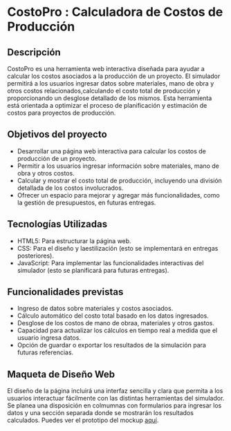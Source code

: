 # CostoPro : Calculadora de Costos de Producción

## Descripción
CostoPro es una herramienta web interactiva diseñada para ayudar a calcular los costos asociados a la producción de un proyecto. 
El simulador permitirá a los usuarios ingresar datos sobre materiales, mano de obra y otros costos relacionados,calculando el costo total de producción y proporcionando un desglose detallado de los mismos.
Esta herramienta está orientada a optimizar el proceso de planificación y estimación de costos para proyectos de producción. 

## Objetivos del proyecto 
- Desarrollar una página web interactiva para calcular los costos de producción de un proyecto.
- Permitir a los usuarios ingresar información sobre materiales, mano de obra y otros costos.
- Calcular y mostrar el costo total de producción, incluyendo una división detallada de los costos involucrados.
- Ofrecer un espacio para mejorar y agregar más funcionalidades, como la gestión de presupuestos, en futuras entregas.

## Tecnologías Utilizadas
- HTML5: Para estructurar la página web.
- CSS: Para el diseño y laestilización (esto se implementará en entregas posteriores).
- JavaScript: Para implementar las funcionalidades interactivas del simulador (esto se planificará para futuras entregas).

## Funcionalidades previstas
- Ingreso de datos sobre materiales y costos asociados.
- Cálculo automático del costo total basado en los datos ingresados.
- Desglose de los costos de mano de obraa, materiales y otros gastos.
- Capacidad para actualizar los cálculos en tiempo real a medida que el usuario ingresa datos.
- Opción de guardar o exportar los resultados de la simulación para futuras referencias.

## Maqueta de Diseño Web
El diseño de la página incluirá una interfaz sencilla y clara que permita a los usuarios interactuar fácilmente con las distintas herramientas del simulador. Se planea una disposición en colmumnas con formularios para ingresar los datos y una sección separada donde se mostrarán los resultados calculados.
Puedes ver el prototipo del mockup [aquí](https://www.canva.com/design/DAGh8ePo5lA/f8PBcSXs0Y3Je0_3SCwQHQ/edit?utm_content=DAGh8ePo5lA&utm_campaign=designshare&utm_medium=link2&utm_source=sharebutton).
